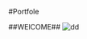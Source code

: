 #Portfole

##WElCOME##
![dd](https://user-images.githubusercontent.com/61947084/180325440-6a359818-07bf-47a5-b532-2fd51504fdcb.jpg)
